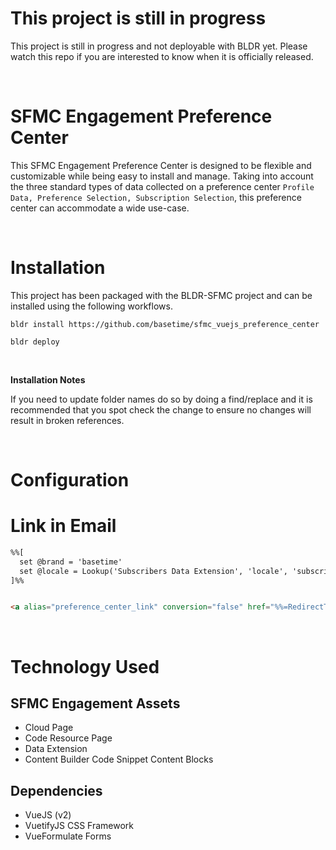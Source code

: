 # This project is still in progress 
This project is still in progress and not deployable with BLDR yet. Please watch this repo if you are interested to know when it is officially released.

<br>

# SFMC Engagement Preference Center

This SFMC Engagement Preference Center is designed to be flexible and customizable while being easy to install and manage. Taking into account the three standard types of data collected on a preference center `Profile Data, Preference Selection, Subscription Selection`, this preference center can accommodate a wide use-case. 

<br>

# Installation
This project has been packaged with the BLDR-SFMC project and can be installed using the following workflows.

`bldr install https://github.com/basetime/sfmc_vuejs_preference_center`

`bldr deploy`

<br>

**Installation Notes**

If you need to update folder names do so by doing a find/replace and it is recommended that you spot check the change to ensure no changes will result in broken references.

<br>

# Configuration


# Link in Email

```html
%%[
  set @brand = 'basetime'
  set @locale = Lookup('Subscribers Data Extension', 'locale', 'subscriberId', @subscriberId)
]%%


<a alias="preference_center_link" conversion="false" href="%%=RedirectTo(CloudPagesURL(####, 'brand', @brand, 'locale', @locale))=%%" title="Preference Center">Click to update preferences.</a>
```
<br>

# Technology Used
## SFMC Engagement Assets
- Cloud Page
- Code Resource Page
- Data Extension
- Content Builder Code Snippet Content Blocks

## Dependencies
- VueJS (v2)
- VuetifyJS CSS Framework
- VueFormulate Forms
